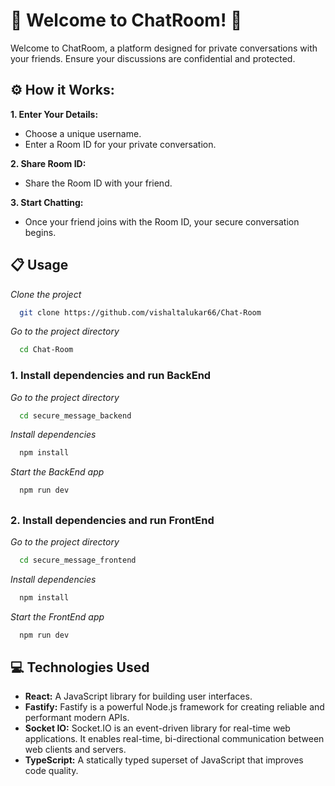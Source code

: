 # 🔐 Welcome to ChatRoom! 🔐

Welcome to ChatRoom, a platform designed for private conversations with your friends. Ensure your discussions are confidential and protected. 

## ⚙ How it Works:
**1. Enter Your Details:**

- Choose a unique username.
- Enter a Room ID for your private conversation.
  
**2. Share Room ID:** 
- Share the Room ID with your friend.
  
**3. Start Chatting:**
- Once your friend joins with the Room ID, your secure conversation begins.

## 📋 Usage


*Clone the project*

```bash
  git clone https://github.com/vishaltalukar66/Chat-Room
```

*Go to the project directory*


```bash
  cd Chat-Room
```
### 1. Install dependencies and run BackEnd


*Go to the project directory*


```bash
  cd secure_message_backend
```
*Install dependencies*
```bash
  npm install
```
*Start the BackEnd app*

```bash
  npm run dev
  ```
  ##

### 2. Install dependencies and run FrontEnd


*Go to the project directory*


```bash
  cd secure_message_frontend
```
*Install dependencies*
```bash
  npm install
```
*Start the FrontEnd app*

```bash
  npm run dev
  ```
  ##

## 💻 Technologies Used
- **React:** A JavaScript library for building user interfaces.
- **Fastify:** Fastify is a powerful Node.js framework for creating reliable and performant modern APIs.
- **Socket IO:** Socket.IO is an event-driven library for real-time web applications. It enables real-time, bi-directional communication between web clients and servers.
- **TypeScript:** A statically typed superset of JavaScript that improves code quality.
